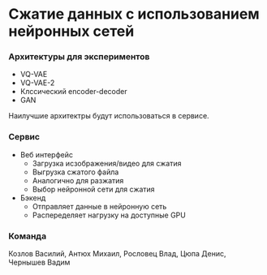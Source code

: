 # Сжатие данных с использованием нейронных сетей
### Архитектуры для экспериментов

- VQ-VAE
- VQ-VAE-2
- Клссический encoder-decoder
- GAN

Наилучшие архитектры будут использоваться в сервисе. 

### Сервис
- Веб интерфейс
  - Загрузка исзображения/видео для сжатия 
  - Выгрузка сжатого файла
  - Аналогично для разжатия 
  - Выбор нейронной сети для сжатия
- Бэкенд
  - Отправляет данные в нейронную сеть
  - Распеределяет нагрузку на доступные GPU
 
### Команда
Козлов Василий, Антюх Михаил, Рословец Влад, Цюпа Денис, Чернышев Вадим
